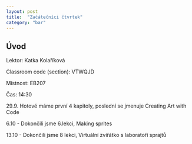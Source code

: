 ```yaml
---
layout: post
title:  "Začátečníci čtvrtek"
category: "bar"
--- 
```


## Úvod

Lektor: Katka Kolaříková

Classroom code (section): VTWQJD

Místnost: EB207

Čas: 14:30

29.9. Hotové máme první 4 kapitoly, poslední se jmenuje Creating Art with Code

6.10 - Dokončili jsme 6.lekci, Making sprites

13.10 - Dokončili jsme 8 lekci, Virtuální zvířátko s laboratoří sprajtů
